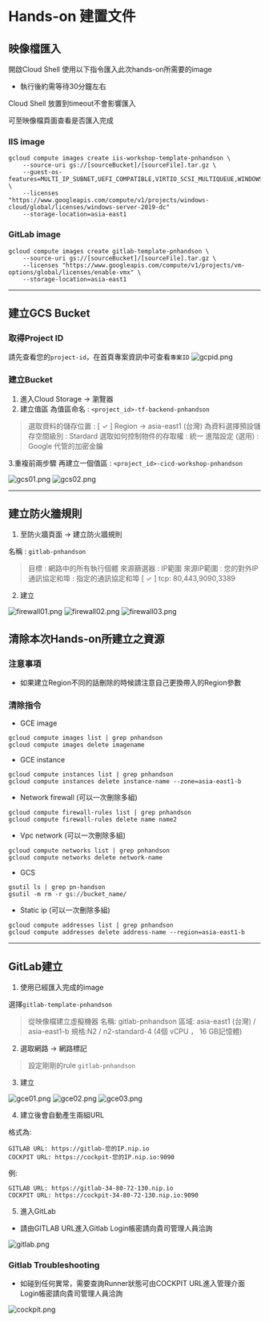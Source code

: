 # Hands-on 建置文件

## 映像檔匯入

開啟Cloud Shell 使用以下指令匯入此次hands-on所需要的image

- 執行後約需等待30分鐘左右

Cloud Shell 放置到timeout不會影響匯入

可至映像檔頁面查看是否匯入完成

### IIS image

```
gcloud compute images create iis-workshop-template-pnhandson \
    --source-uri gs://[sourceBucket]/[sourceFile].tar.gz \
    --guest-os-features=MULTI_IP_SUBNET,UEFI_COMPATIBLE,VIRTIO_SCSI_MULTIQUEUE,WINDOWS \
    --licenses "https://www.googleapis.com/compute/v1/projects/windows-cloud/global/licenses/windows-server-2019-dc"
    --storage-location=asia-east1
```    

### GitLab image

```
gcloud compute images create gitlab-template-pnhandson \
    --source-uri gs://[sourceBucket]/[sourceFile].tar.gz \
    --licenses "https://www.googleapis.com/compute/v1/projects/vm-options/global/licenses/enable-vmx" \
    --storage-location=asia-east1
```

---

## 建立GCS Bucket

### 取得Project ID

請先查看您的`project-id`，在首頁專案資訊中可查看`專案ID`
![gcpid.png](images/gcpid.png)

### 建立Bucket

1. 進入Cloud Storage -> 瀏覽器
2. 建立值區
為值區命名 : `<project_id>-tf-backend-pnhandson`
>選取資料的儲存位置 : 
[ ✓ ] Region -> asia-east1 (台灣)
為資料選擇預設儲存空間級別 : Stardard
選取如何控制物件的存取權 : 統一
進階設定 (選用) : Google 代管的加密金鑰

3.重複前兩步驟 
再建立一個值區 : `<project_id>-cicd-workshop-pnhandson`

![gcs01.png](images/gcs01.png)
![gcs02.png](images/gcs02.png)

---

## 建立防火牆規則

1. 至防火牆頁面 -> 建立防火牆規則

名稱 : `gitlab-pnhandson`
>目標 : 網路中的所有執行個體
來源篩選器 : IP範圍
來源IP範圍 : 您的對外IP
通訊協定和埠 : 指定的通訊協定和埠
[ ✓ ] tcp: 80,443,9090,3389

2. 建立

![firewall01.png](images/firewall01.png)
![firewall02.png](images/firewall02.png)
![firewall03.png](images/firewall03.png)


## 清除本次Hands-on所建立之資源

### 注意事項

- 如果建立Region不同的話刪除的時候請注意自己更換帶入的Region參數

### 清除指令

- GCE image
```
gcloud compute images list | grep pnhandson
gcloud compute images delete imagename
```

- GCE instance

```
gcloud compute instances list | grep pnhandson
gcloud compute instances delete instance-name --zone=asia-east1-b
```

- Network firewall (可以一次刪除多組)
```
gcloud compute firewall-rules list | grep pnhandson
gcloud compute firewall-rules delete name name2
```

- Vpc network (可以一次刪除多組)
```
gcloud compute networks list | grep pnhandson
gcloud compute networks delete network-name
```

- GCS
```
gsutil ls | grep pn-handson
gsutil -m rm -r gs://bucket_name/
```

- Static ip  (可以一次刪除多組)
```
gcloud compute addresses list | grep pnhandson
gcloud compute addresses delete address-name --region=asia-east1-b
```




---

## GitLab建立

1. 使用已經匯入完成的image 

選擇`gitlab-template-pnhandson`
  
>從映像檔建立虛擬機器
名稱: gitlab-pnhandson
區域: asia-east1 (台灣) / asia-east1-b
規格:N2 / n2-standard-4 (4個 vCPU ， 16 GB記憶體)

2. 選取網路 -> 網路標記

>設定剛剛的rule 
`gitlab-pnhandson`

3. 建立

![gce01.png](images/gce01.png)
![gce02.png](images/gce02.png)
![gce03.png](images/gce03.png)

4. 建立後會自動產生兩組URL

格式為:

```
GITLAB URL: https://gitlab-您的IP.nip.io
COCKPIT URL: https://cockpit-您的IP.nip.io:9090
```

例:

```
GITLAB URL: https://gitlab-34-80-72-130.nip.io
COCKPIT URL: https://cockpit-34-80-72-130.nip.io:9090
```

5. 進入GitLab

- 請由GITLAB URL進入Gitlab
Login帳密請向貴司管理人員洽詢

![gitlab.png](images/gitlab.png)

### Gitlab Troubleshooting

- 如碰到任何異常，需要查詢Runner狀態可由COCKPIT URL進入管理介面
Login帳密請向貴司管理人員洽詢

![cockpit.png](images/cockpit.png)
